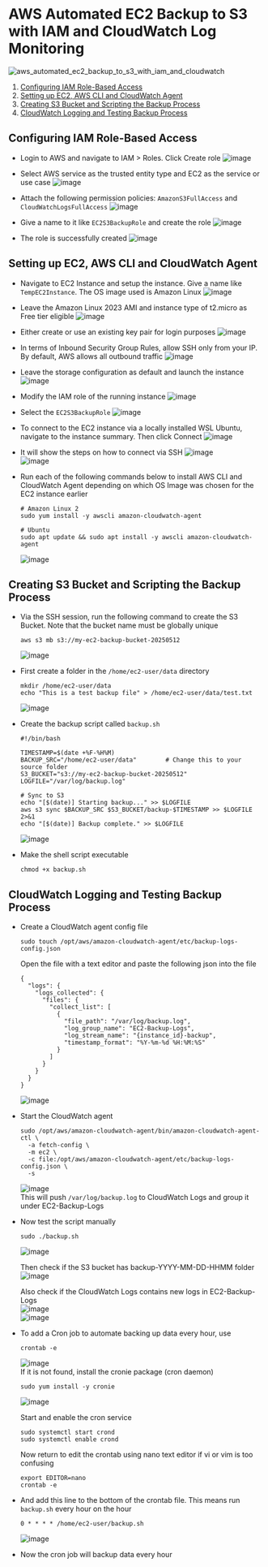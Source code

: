 # AWS Automated EC2 Backup to S3 with IAM and CloudWatch Log Monitoring


![aws_automated_ec2_backup_to_s3_with_iam_and_cloudwatch](https://github.com/user-attachments/assets/3b1f85c0-632e-4419-81d3-f2ceca73016e)


1. [Configuring IAM Role-Based Access](#configuring-iam-role-based-access)
2. [Setting up EC2, AWS CLI and CloudWatch Agent](#setting-up-ec2-aws-cli-and-cloudwatch-agent)
3. [Creating S3 Bucket and Scripting the Backup Process](#creating-s3-bucket-and-scripting-the-backup-process)
4. [CloudWatch Logging and Testing Backup Process](#cloudwatch-logging-and-testing-backup-process)


## Configuring IAM Role-Based Access
- Login to AWS and navigate to IAM > Roles. Click Create role
  ![image](https://github.com/user-attachments/assets/df84728f-e282-4dbe-bc41-34daf6f6d6d8) <br />

- Select AWS service as the trusted entity type and EC2 as the service or use case
  ![image](https://github.com/user-attachments/assets/906f617b-7d30-4cb0-85de-3ca18215a581) <br />

- Attach the following permission policies: `AmazonS3FullAccess` and `CloudWatchLogsFullAccess`
  ![image](https://github.com/user-attachments/assets/ea78fa8d-647e-4518-a450-670a21676670) <br />

- Give a name to it like `EC2S3BackupRole` and create the role
  ![image](https://github.com/user-attachments/assets/bd65ee54-feac-4d14-bdf2-76bf3a9328b1) <br />

- The role is successfully created
  ![image](https://github.com/user-attachments/assets/32b77ecd-aac2-42fe-890c-2906e3afb262) <br />



## Setting up EC2, AWS CLI and CloudWatch Agent
- Navigate to EC2 Instance and setup the instance. Give a name like `TempEC2Instance`. The OS image used is Amazon Linux
  ![image](https://github.com/user-attachments/assets/ab94f0fe-491f-4ea5-9163-a63e12262f54) <br />

- Leave the Amazon Linux 2023 AMI and instance type of t2.micro as Free tier eligible
  ![image](https://github.com/user-attachments/assets/002a47ca-bc71-4e08-acd9-4e404b42844c) <br />

- Either create or use an existing key pair for login purposes
  ![image](https://github.com/user-attachments/assets/d4d7c6c6-0605-4c6a-99d5-a4151802c9f9) <br />

- In terms of Inbound Security Group Rules, allow SSH only from your IP. By default, AWS allows all outbound traffic
  ![image](https://github.com/user-attachments/assets/b2a2dfec-69e2-4210-a18d-6b408b950a93) <br />

- Leave the storage configuration as default and launch the instance
  ![image](https://github.com/user-attachments/assets/dd1d2673-dc23-4163-abf0-459a7fb1183f) <br />

- Modify the IAM role of the running instance
  ![image](https://github.com/user-attachments/assets/f3fb1bdd-5be1-430d-9ad7-9344f9baaa22) <br />

- Select the `EC2S3BackupRole`
  ![image](https://github.com/user-attachments/assets/0e9ad572-f88c-4863-b565-dc023da45af7) <br />

- To connect to the EC2 instance via a locally installed WSL Ubuntu, navigate to the instance summary. Then click Connect
  ![image](https://github.com/user-attachments/assets/04e87c0a-fe2a-4da3-9214-7a3490c8cf54) <br />

- It will show the steps on how to connect via SSH
  ![image](https://github.com/user-attachments/assets/b959ed95-e56e-4506-b019-c4524ebceb5d) <br />
  ![image](https://github.com/user-attachments/assets/3f7aee9c-6a1f-4799-a2f3-7bd10576a0c0) <br />

- Run each of the following commands below to install AWS CLI and CloudWatch Agent depending on which OS Image was chosen for the EC2 instance earlier
  ```
  # Amazon Linux 2
  sudo yum install -y awscli amazon-cloudwatch-agent
  
  # Ubuntu
  sudo apt update && sudo apt install -y awscli amazon-cloudwatch-agent
  ```
  ![image](https://github.com/user-attachments/assets/22de8cc0-421c-4b0a-b3d4-07f39977f144)



## Creating S3 Bucket and Scripting the Backup Process
- Via the SSH session, run the following command to create the S3 Bucket. Note that the bucket name must be globally unique
  ```
  aws s3 mb s3://my-ec2-backup-bucket-20250512
  ```
  ![image](https://github.com/user-attachments/assets/2be1f94e-c92e-450a-88dd-33131040fb6c) <br />

- First create a folder in the `/home/ec2-user/data` directory
  ```
  mkdir /home/ec2-user/data
  echo "This is a test backup file" > /home/ec2-user/data/test.txt
  ```
  ![image](https://github.com/user-attachments/assets/441572e5-c631-4140-aff1-5cd536671ad0)

- Create the backup script called `backup.sh`
  ```
  #!/bin/bash
  
  TIMESTAMP=$(date +%F-%H%M)
  BACKUP_SRC="/home/ec2-user/data"        # Change this to your source folder
  S3_BUCKET="s3://my-ec2-backup-bucket-20250512"
  LOGFILE="/var/log/backup.log"
  
  # Sync to S3
  echo "[$(date)] Starting backup..." >> $LOGFILE
  aws s3 sync $BACKUP_SRC $S3_BUCKET/backup-$TIMESTAMP >> $LOGFILE 2>&1
  echo "[$(date)] Backup complete." >> $LOGFILE
  ```
  ![image](https://github.com/user-attachments/assets/ceae9cbe-1654-4c20-9d8f-c9968326f48c)

- Make the shell script executable
  ```
  chmod +x backup.sh
  ```


## CloudWatch Logging and Testing Backup Process
- Create a CloudWatch agent config file
  ```
  sudo touch /opt/aws/amazon-cloudwatch-agent/etc/backup-logs-config.json
  ```
  Open the file with a text editor and paste the following json into the file
  ```
  {
    "logs": {
      "logs_collected": {
        "files": {
          "collect_list": [
            {
              "file_path": "/var/log/backup.log",
              "log_group_name": "EC2-Backup-Logs",
              "log_stream_name": "{instance_id}-backup",
              "timestamp_format": "%Y-%m-%d %H:%M:%S"
            }
          ]
        }
      }
    }
  }
  ```
  ![image](https://github.com/user-attachments/assets/e40094ad-2cb2-42e8-9cbb-ed2fce323101)


- Start the CloudWatch agent
  ```
  sudo /opt/aws/amazon-cloudwatch-agent/bin/amazon-cloudwatch-agent-ctl \
    -a fetch-config \
    -m ec2 \
    -c file:/opt/aws/amazon-cloudwatch-agent/etc/backup-logs-config.json \
    -s
  ```
  ![image](https://github.com/user-attachments/assets/f3f57e30-c95f-4679-8be6-6dba516c7fac) <br />
  This will push `/var/log/backup.log` to CloudWatch Logs and group it under EC2-Backup-Logs

- Now test the script manually
  ```
  sudo ./backup.sh
  ```
  ![image](https://github.com/user-attachments/assets/b5e7d437-bce8-473e-b8f7-204170d19cee) <br />

  Then check if the S3 bucket has backup-YYYY-MM-DD-HHMM folder <br />
  ![image](https://github.com/user-attachments/assets/7788d513-0204-4692-8426-df7fa43c02ff) <br />
  
  Also check if the CloudWatch Logs contains new logs in EC2-Backup-Logs <br />
  ![image](https://github.com/user-attachments/assets/aab0ccf3-e20f-4928-8daf-401281e5dff2) <br />
  ![image](https://github.com/user-attachments/assets/68edf899-6934-484f-a32e-dd04cb562c96) <br />

- To add a Cron job to automate backing up data every hour, use
  ```
  crontab -e
  ```
  ![image](https://github.com/user-attachments/assets/8bda0cb9-5d48-4fd4-93d3-b67dd65b7eea) <br />
  If it is not found, install the cronie package (cron daemon)
  ```
  sudo yum install -y cronie
  ```
  ![image](https://github.com/user-attachments/assets/4e83379e-cf49-429e-a5c1-d800864551d0) <br />

  Start and enable the cron service
  ```
  sudo systemctl start crond
  sudo systemctl enable crond
  ```

  Now return to edit the crontab using nano text editor if vi or vim is too confusing
  ```
  export EDITOR=nano
  crontab -e
  ```

- And add this line to the bottom of the crontab file. This means run `backup.sh` every hour on the hour
  ```
  0 * * * * /home/ec2-user/backup.sh
  ```
  ![image](https://github.com/user-attachments/assets/c14af259-becc-485a-baff-57bc6e193089)


- Now the cron job will backup data every hour

  








